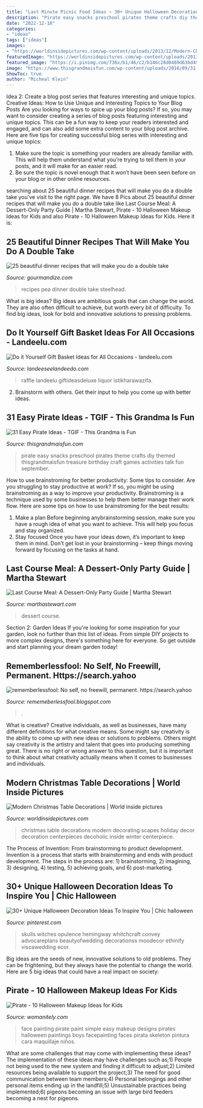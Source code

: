 ```yaml
---
title: "Last Minute Picnic Food Ideas ~ 30+ Unique Halloween Decoration Ideas To Inspire You"
description: "Pirate easy snacks preschool pirates theme crafts diy themed thisgrandmaisfun treasure birthday craft games activities talk fun september"
date: "2022-12-18"
categories:
- "ideas"
tags: ["ideas"]
images:
- "https://worldinsidepictures.com/wp-content/uploads/2013/12/Modern-Christmas-Table-Decorations-for-2012_01.jpg"
featuredImage: "https://worldinsidepictures.com/wp-content/uploads/2013/12/Modern-Christmas-Table-Decorations-for-2012_01.jpg"
featured_image: "https://i.pinimg.com/736x/b1/46/c2/b146c28d0469d63bd4923f2f443290a7.jpg"
image: "https://www.thisgrandmaisfun.com/wp-content/uploads/2016/09/31-Easy-Pirate-Ideas-417x1024.jpg"
ShowToc: true
author: "Micheal Klein"
---
```



Idea 2: Create a blog post series that features interesting and unique topics.
Creative Ideas: How to Use Unique and Interesting Topics to Your Blog Posts 
Are you looking for ways to spice up your blog posts? If so, you may want to consider creating a series of blog posts featuring interesting and unique topics. This can be a fun way to keep your readers interested and engaged, and can also add some extra content to your blog post archive. Here are five tips for creating successful blog series with interesting and unique topics:

1. Make sure the topic is something your readers are already familiar with. This will help them understand what you’re trying to tell them in your posts, and it will make for an easier read.
2. Be sure the topic is novel enough that it won’t have been seen before on your blog or in other online resources.

	

		
searching about 25 beautiful dinner recipes that will make you do a double take you've visit to the right page. We have 8 Pics about 25 beautiful dinner recipes that will make you do a double take like Last Course Meal: A Dessert-Only Party Guide | Martha Stewart, Pirate - 10 Halloween Makeup Ideas for Kids and also Pirate - 10 Halloween Makeup Ideas for Kids. Here it is:
		
    
## 25 Beautiful Dinner Recipes That Will Make You Do A Double Take

<img loading=lazy src="https://www.gourmandize.com/cache/slideshow/steelhead-2bwith-2bpea-2bsauce-217-jpg.jpeg/2cb6823c975ee09b0d93e071c71c86d5.jpg" onerror="this.onerror=null;this.src='https://tse3.mm.bing.net/th?id=OIP.LHI-Sd3SohmUGsVZF1GdYQAAAA&amp;pid=15.1';" alt="25 beautiful dinner recipes that will make you do a double take">

_Source: gourmandize.com_

>recipes pea dinner double take steelhead. 

	

What is big ideas?
Big ideas are ambitious goals that can change the world. They are also often difficult to achieve, but worth every bit of difficulty. To find big ideas, look for bold and innovative solutions to pressing problems.

    
## Do It Yourself Gift Basket Ideas For All Occasions - Landeelu.com

<img loading=lazy src="https://www.landeeseelandeedo.com/wp-content/uploads/2016/06/Do-It-Yourself-Gift-Baskets.jpg" onerror="this.onerror=null;this.src='https://tse1.mm.bing.net/th?id=OIP.zyX4VtHTnQkLp5znSZqhIwHaPS&amp;pid=15.1';" alt="Do it Yourself Gift Basket Ideas for All Occasions - landeelu.com">

_Source: landeeseelandeedo.com_

>raffle landeelu giftideasdeluxe liquor istikharawazifa. 

	

2. Brainstorm with others. Get their input to help you come up with better ideas.

    
## 31 Easy Pirate Ideas - TGIF - This Grandma Is Fun

<img loading=lazy src="https://www.thisgrandmaisfun.com/wp-content/uploads/2016/09/31-Easy-Pirate-Ideas-417x1024.jpg" onerror="this.onerror=null;this.src='https://tse4.mm.bing.net/th?id=OIP.g63DwxojmatsFPdMQhzcRQHaSL&amp;pid=15.1';" alt="31 Easy Pirate Ideas - TGIF - This Grandma is Fun">

_Source: thisgrandmaisfun.com_

>pirate easy snacks preschool pirates theme crafts diy themed thisgrandmaisfun treasure birthday craft games activities talk fun september. 

	

How to use brainstroming for better productivity: Some tips to consider.
Are you struggling to stay productive at work? If so, you might be using brainstroming as a way to improve your productivity. Brainstroming is a technique used by some businesses to help them better manage their work flow. Here are some tips on how to use brainstroming for the best results: 
1) Make a plan 
Before beginning anybrainstorming session, make sure you have a rough idea of what you want to achieve. This will help you focus and stay organized. 
2) Stay focused 
Once you have your ideas down, it’s important to keep them in mind. Don’t get lost in your brainstorming – keep things moving forward by focusing on the tasks at hand.

    
## Last Course Meal: A Dessert-Only Party Guide | Martha Stewart

<img loading=lazy src="https://assets.marthastewart.com/styles/wmax-1500/d26/desserttable-055-mwd109006/desserttable-055-mwd109006_sq.jpg?itok=IQ2minEj" onerror="this.onerror=null;this.src='https://tse1.mm.bing.net/th?id=OIP.TBXlrT17mMjQN2K-ZZ04DgHaHa&amp;pid=15.1';" alt="Last Course Meal: A Dessert-Only Party Guide | Martha Stewart">

_Source: marthastewart.com_

>dessert course. 

	

Section 2: Garden Ideas
If you're looking for some inspiration for your garden, look no further than this list of ideas. From simple DIY projects to more complex designs, there's something here for everyone. So get outside and start planning your dream garden today!

    
## Rememberlessfool: No Self, No Freewill, Permanent. Https://search.yahoo

<img loading=lazy src="https://1.bp.blogspot.com/-PFsnpVk_dL4/XkHvB3dar8I/AAAAAAAAclA/aPQLMYwuSbw5uON040Q9_DEqwhYK1e8CACLcBGAsYHQ/s1600/Untitled430.png" onerror="this.onerror=null;this.src='https://tse1.mm.bing.net/th?id=OIP.O7__VeO_Iysmd6yZRBpOqgHaEK&amp;pid=15.1';" alt="rememberlessfool: No self, no freewill, permanent. https://search.yahoo">

_Source: rememeberlessfool.blogspot.com_

>. 

	

What is creative?
Creative individuals, as well as businesses, have many different definitions for what creative means. Some might say creativity is the ability to come up with new ideas or solutions to problems. Others might say creativity is the artistry and talent that goes into producing something great. There is no right or wrong answer to this question, but it is important to think about what creativity actually means when it comes to businesses and individuals.

    
## Modern Christmas Table Decorations | World Inside Pictures

<img loading=lazy src="https://worldinsidepictures.com/wp-content/uploads/2013/12/Modern-Christmas-Table-Decorations-for-2012_01.jpg" onerror="this.onerror=null;this.src='https://tse3.mm.bing.net/th?id=OIP.VN7VegoQlaAn1Bv1keyVBAHaHa&amp;pid=15.1';" alt="Modern Christmas Table Decorations | World inside pictures">

_Source: worldinsidepictures.com_

>christmas table decorations modern decorating scapes holiday decor decoration centerpieces decoholic inside winter centerpiece. 

	

The Process of Invention: From brainstorming to product development.
Invention is a process that starts with brainstorming and ends with product development. The steps in the process are: 1) brainstorming, 2) imagining, 3) designing, 4) testing, 5) achieving goals, and 6) post-marketing.

    
## 30+ Unique Halloween Decoration Ideas To Inspire You | Chic Halloween

<img loading=lazy src="https://i.pinimg.com/736x/b1/46/c2/b146c28d0469d63bd4923f2f443290a7.jpg" onerror="this.onerror=null;this.src='https://tse2.mm.bing.net/th?id=OIP.QFL9Wu0J9SH0qHZaFicPJQHaLK&amp;pid=15.1';" alt="30+ Unique Halloween Decoration Ideas To Inspire You | Chic halloween">

_Source: pinterest.com_

>skulls witches opulence hemingway whitchcraft convey advocareplans beautyofwedding decorationss moodecor ethinify viscawedding ecor. 

	

Big ideas are the seeds of new, innovative solutions to old problems. They can be frightening, but they always have the potential to change the world. Here are 5 big ideas that could have a real impact on society:

    
## Pirate - 10 Halloween Makeup Ideas For Kids

<img loading=lazy src="https://womanitely.com/wp-content/uploads/2017/10/Pirate.jpg" onerror="this.onerror=null;this.src='https://tse3.mm.bing.net/th?id=OIP.1b7J70Kpg1s_R0AQThkXgwHaJ4&amp;pid=15.1';" alt="Pirate - 10 Halloween Makeup Ideas for Kids">

_Source: womanitely.com_

>face painting pirate paint simple easy makeup designs pirates halloween paintings boys facepainting faces pirata skeleton pintura cara maquillaje niños. 

	

What are some challenges that may come with implementing these ideas?
The implementation of these ideas may have challenges such as;1) People not being used to the new system and finding it difficult to adjust;2) Limited resources being available to support the project;3) The need for good communication between team members;4) Personal belongings and other personal items ending up in the landfill;5) Unsustainable practices being implemented;6) pigeons becoming an issue with large bird feeders becoming a nest for pigeons.

